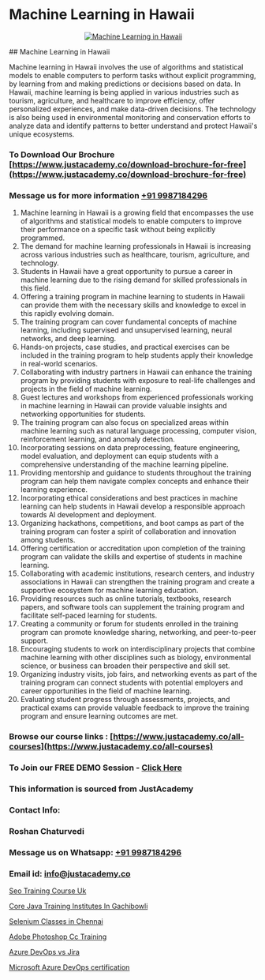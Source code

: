 # Machine Learning in Hawaii

<p align="center">
  <a href="https://justacademy.co/course-detail/machine-learning">
    <img src="https://justacademy.co/storage2/course_image/1709713428_course_image.webp" alt="Machine Learning in Hawaii">
  </a>
</p>
## Machine Learning in Hawaii

Machine learning in Hawaii involves the use of algorithms and statistical models to enable computers to perform tasks without explicit programming, by learning from and making predictions or decisions based on data. In Hawaii, machine learning is being applied in various industries such as tourism, agriculture, and healthcare to improve efficiency, offer personalized experiences, and make data-driven decisions. The technology is also being used in environmental monitoring and conservation efforts to analyze data and identify patterns to better understand and protect Hawaii's unique ecosystems.
### To Download Our Brochure [https://www.justacademy.co/download-brochure-for-free](https://www.justacademy.co/download-brochure-for-free)
### Message us for more information [+91 9987184296](https://api.whatsapp.com/send?phone=919987184296)
1) Machine learning in Hawaii is a growing field that encompasses the use of algorithms and statistical models to enable computers to improve their performance on a specific task without being explicitly programmed.
2) The demand for machine learning professionals in Hawaii is increasing across various industries such as healthcare, tourism, agriculture, and technology.
3) Students in Hawaii have a great opportunity to pursue a career in machine learning due to the rising demand for skilled professionals in this field.
4) Offering a training program in machine learning to students in Hawaii can provide them with the necessary skills and knowledge to excel in this rapidly evolving domain.
5) The training program can cover fundamental concepts of machine learning, including supervised and unsupervised learning, neural networks, and deep learning.
6) Hands-on projects, case studies, and practical exercises can be included in the training program to help students apply their knowledge in real-world scenarios.
7) Collaborating with industry partners in Hawaii can enhance the training program by providing students with exposure to real-life challenges and projects in the field of machine learning.
8) Guest lectures and workshops from experienced professionals working in machine learning in Hawaii can provide valuable insights and networking opportunities for students.
9) The training program can also focus on specialized areas within machine learning such as natural language processing, computer vision, reinforcement learning, and anomaly detection.
10) Incorporating sessions on data preprocessing, feature engineering, model evaluation, and deployment can equip students with a comprehensive understanding of the machine learning pipeline.
11) Providing mentorship and guidance to students throughout the training program can help them navigate complex concepts and enhance their learning experience.
12) Incorporating ethical considerations and best practices in machine learning can help students in Hawaii develop a responsible approach towards AI development and deployment.
13) Organizing hackathons, competitions, and boot camps as part of the training program can foster a spirit of collaboration and innovation among students.
14) Offering certification or accreditation upon completion of the training program can validate the skills and expertise of students in machine learning.
15) Collaborating with academic institutions, research centers, and industry associations in Hawaii can strengthen the training program and create a supportive ecosystem for machine learning education.
16) Providing resources such as online tutorials, textbooks, research papers, and software tools can supplement the training program and facilitate self-paced learning for students.
17) Creating a community or forum for students enrolled in the training program can promote knowledge sharing, networking, and peer-to-peer support.
18) Encouraging students to work on interdisciplinary projects that combine machine learning with other disciplines such as biology, environmental science, or business can broaden their perspective and skill set.
19) Organizing industry visits, job fairs, and networking events as part of the training program can connect students with potential employers and career opportunities in the field of machine learning.
20) Evaluating student progress through assessments, projects, and practical exams can provide valuable feedback to improve the training program and ensure learning outcomes are met.

### Browse our course links : [https://www.justacademy.co/all-courses](https://www.justacademy.co/all-courses) 
### To Join our FREE DEMO Session - [Click Here](https://www.justacademy.co/register-for-course-demo)


### This information is sourced from JustAcademy
### Contact Info:
### Roshan Chaturvedi
### Message us on Whatsapp: [+91 9987184296](https://api.whatsapp.com/send?phone=919987184296)
### Email id: [info@justacademy.co](mailto:info@justacademy.co)
                
[Seo Training Course Uk](https://www.linkedin.com/pulse/seo-training-course-uk-justacademyderby-mso5e?trackingId=Gv8rr8FR0j99PP%2BxAwWE%2BA%3D%3D&lipi=urn%3Ali%3Apage%3Ad_flagship3_company_admin%3BkRT1kc0YQHOTvx7WftmAwA%3D%3D)

[Core Java Training Institutes In Gachibowli](https://www.linkedin.com/pulse/core-java-training-institutes-gachibowli-justacademy-chicago-kthje?trackingId=6Gnd66lOzPiOt%2FlNcASIQQ%3D%3D&lipi=urn%3Ali%3Apage%3Ad_flagship3_company_admin%3BxzhODhyIS1OF3GFeJJCsZw%3D%3D)

[Selenium Classes in Chennai](https://medium.com/@shivamja27/selenium-classes-in-chennai-6d9be48a2391)

[Adobe Photoshop Cc Training](https://medium.com/@ranemanish460/adobe-photoshop-cc-training-4eec2bb66d40)

[Azure DevOps vs Jira](https://justacademyin.github.io/justacademy/azure-devops-vs-jira)

[Microsoft Azure DevOps certification](https://justacademyin.github.io/justacademy/microsoft-azure-devops-certification)

